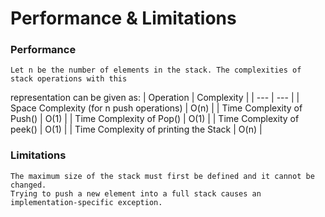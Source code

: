 # Performance & Limitations
### Performance
    Let n be the number of elements in the stack. The complexities of stack operations with this
representation can be given as:
| Operation | Complexity |
| --- | --- |
| Space Complexity (for n push operations) | O(n) |
| Time Complexity of Push() | O(1) |
| Time Complexity of Pop() | O(1) |
| Time Complexity of peek() | O(1) |
| Time Complexity of printing the Stack | O(n) |
### Limitations
    The maximum size of the stack must first be defined and it cannot be changed.
    Trying to push a new element into a full stack causes an implementation-specific exception.
